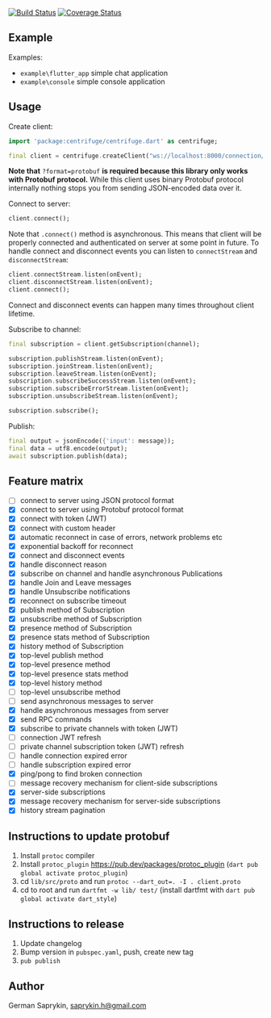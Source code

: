 [![Build Status](https://travis-ci.org/centrifugal/centrifuge-dart.svg?branch=master)](https://travis-ci.org/centrifugal/centrifuge-dart)
[![Coverage Status](https://coveralls.io/repos/github/centrifugal/centrifuge-dart/badge.svg?branch=master)](https://coveralls.io/github/centrifugal/centrifuge-dart?branch=master)

## Example

Examples:
* `example\flutter_app` simple chat application
* `example\console` simple console application 

## Usage

Create client:

```dart
import 'package:centrifuge/centrifuge.dart' as centrifuge;

final client = centrifuge.createClient("ws://localhost:8000/connection/websocket?format=protobuf");
```

**Note that** `?format=protobuf` **is required because this library only works with Protobuf protocol.** While this client uses binary Protobuf protocol internally nothing stops you from sending JSON-encoded data over it.

Connect to server:
```dart
client.connect();
```

Note that `.connect()` method is asynchronous. This means that client will be properly connected and authenticated on server at some point in future. To handle connect and disconnect events you can listen to `connectStream` and `disconnectStream`:

```dart
client.connectStream.listen(onEvent);
client.disconnectStream.listen(onEvent);
client.connect();
```

Connect and disconnect events can happen many times throughout client lifetime.

Subscribe to channel:

```dart
final subscription = client.getSubscription(channel);

subscription.publishStream.listen(onEvent);
subscription.joinStream.listen(onEvent);  
subscription.leaveStream.listen(onEvent);
subscription.subscribeSuccessStream.listen(onEvent);
subscription.subscribeErrorStream.listen(onEvent);
subscription.unsubscribeStream.listen(onEvent);

subscription.subscribe();
```

Publish:
```dart
final output = jsonEncode({'input': message});
final data = utf8.encode(output);
await subscription.publish(data);
```

## Feature matrix

- [ ] connect to server using JSON protocol format
- [x] connect to server using Protobuf protocol format
- [x] connect with token (JWT)
- [x] connect with custom header
- [x] automatic reconnect in case of errors, network problems etc
- [x] exponential backoff for reconnect
- [x] connect and disconnect events
- [x] handle disconnect reason
- [x] subscribe on channel and handle asynchronous Publications
- [x] handle Join and Leave messages
- [x] handle Unsubscribe notifications
- [x] reconnect on subscribe timeout
- [x] publish method of Subscription
- [x] unsubscribe method of Subscription
- [x] presence method of Subscription
- [x] presence stats method of Subscription
- [x] history method of Subscription
- [x] top-level publish method
- [x] top-level presence method
- [x] top-level presence stats method
- [x] top-level history method
- [ ] top-level unsubscribe method
- [ ] send asynchronous messages to server
- [x] handle asynchronous messages from server
- [x] send RPC commands
- [x] subscribe to private channels with token (JWT)
- [ ] connection JWT refresh
- [ ] private channel subscription token (JWT) refresh
- [ ] handle connection expired error
- [ ] handle subscription expired error
- [x] ping/pong to find broken connection
- [ ] message recovery mechanism for client-side subscriptions
- [x] server-side subscriptions
- [x] message recovery mechanism for server-side subscriptions
- [x] history stream pagination

## Instructions to update protobuf

1) Install `protoc` compiler
2) Install `protoc_plugin` https://pub.dev/packages/protoc_plugin (`dart pub global activate protoc_plugin`)
3) cd `lib/src/proto` and run `protoc --dart_out=. -I . client.proto`
4) cd to root and run `dartfmt -w lib/ test/` (install dartfmt with `dart pub global activate dart_style`)

## Instructions to release

1) Update changelog
2) Bump version in `pubspec.yaml`, push, create new tag
3) `pub publish`

## Author

German Saprykin, saprykin.h@gmail.com
